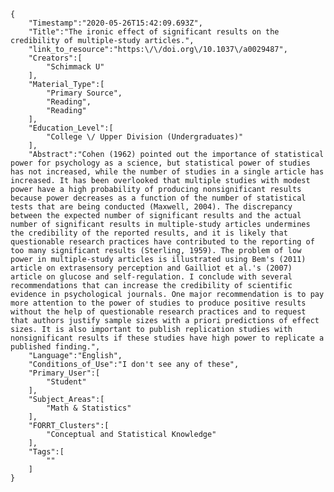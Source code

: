 
    {
        "Timestamp":"2020-05-26T15:42:09.693Z",
        "Title":"The ironic effect of significant results on the credibility of multiple-study articles.",
        "link_to_resource":"https:\/\/doi.org\/10.1037\/a0029487",
        "Creators":[
            "Schimmack U"
        ],
        "Material_Type":[
            "Primary Source",
            "Reading",
            "Reading"
        ],
        "Education_Level":[
            "College \/ Upper Division (Undergraduates)"
        ],
        "Abstract":"Cohen (1962) pointed out the importance of statistical power for psychology as a science, but statistical power of studies has not increased, while the number of studies in a single article has increased. It has been overlooked that multiple studies with modest power have a high probability of producing nonsignificant results because power decreases as a function of the number of statistical tests that are being conducted (Maxwell, 2004). The discrepancy between the expected number of significant results and the actual number of significant results in multiple-study articles undermines the credibility of the reported results, and it is likely that questionable research practices have contributed to the reporting of too many significant results (Sterling, 1959). The problem of low power in multiple-study articles is illustrated using Bem's (2011) article on extrasensory perception and Gailliot et al.'s (2007) article on glucose and self-regulation. I conclude with several recommendations that can increase the credibility of scientific evidence in psychological journals. One major recommendation is to pay more attention to the power of studies to produce positive results without the help of questionable research practices and to request that authors justify sample sizes with a priori predictions of effect sizes. It is also important to publish replication studies with nonsignificant results if these studies have high power to replicate a published finding.",
        "Language":"English",
        "Conditions_of_Use":"I don't see any of these",
        "Primary_User":[
            "Student"
        ],
        "Subject_Areas":[
            "Math & Statistics"
        ],
        "FORRT_Clusters":[
            "Conceptual and Statistical Knowledge"
        ],
        "Tags":[
            ""
        ]
    }
